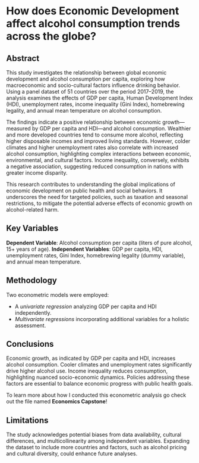 # How does Economic Development affect alcohol consumption trends across the globe?

## Abstract
This study investigates the relationship between global economic development and alcohol consumption per capita, exploring how macroeconomic and socio-cultural factors influence drinking behavior. Using a panel dataset of 51 countries over the period 2017–2019, the analysis examines the effects of GDP per capita, Human Development Index (HDI), unemployment rates, income inequality (Gini Index), homebrewing legality, and annual mean temperature on alcohol consumption.

The findings indicate a positive relationship between economic growth—measured by GDP per capita and HDI—and alcohol consumption. Wealthier and more developed countries tend to consume more alcohol, reflecting higher disposable incomes and improved living standards. However, colder climates and higher unemployment rates also correlate with increased alcohol consumption, highlighting complex interactions between economic, environmental, and cultural factors. Income inequality, conversely, exhibits a negative association, suggesting reduced consumption in nations with greater income disparity.

This research contributes to understanding the global implications of economic development on public health and social behaviors. It underscores the need for targeted policies, such as taxation and seasonal restrictions, to mitigate the potential adverse effects of economic growth on alcohol-related harm.

## Key Variables
**Dependent Variable**: Alcohol consumption per capita (liters of pure alcohol, 15+ years of age).
**Independent Variables**: GDP per capita, HDI, unemployment rates, Gini Index, homebrewing legality (dummy variable), and annual mean temperature.

## Methodology
Two econometric models were employed:
- A *univariate regression* analyzing GDP per capita and HDI independently.
- *Multivariate regressions* incorporating additional variables for a holistic assessment.

## Conclusions
Economic growth, as indicated by GDP per capita and HDI, increases alcohol consumption.
Cooler climates and unemployment rates significantly drive higher alcohol use.
Income inequality reduces consumption, highlighting nuanced socio-economic dynamics.
Policies addressing these factors are essential to balance economic progress with public health goals.

To learn more about how I conducted this econometric analysis go check out the file named **Economics Capstone**!

## Limitations
The study acknowledges potential biases from data availability, cultural differences, and multicollinearity among independent variables. Expanding the dataset to include more countries and factors, such as alcohol pricing and cultural diversity, could enhance future analyses.

